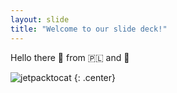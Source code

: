 ```yaml
---
layout: slide
title: "Welcome to our slide deck!"
---
```


Hello there :wave: from :poland: and :england: 

![jetpacktocat](https://octodex.github.com/images/jetpacktocat.png)
{: .center}

